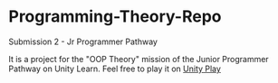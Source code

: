 # Programming-Theory-Repo
Submission 2 - Jr Programmer Pathway

It is a project for the "OOP Theory" mission of the Junior Programmer Pathway on Unity Learn.
Feel free to play it on [Unity Play](https://play.unity.com/mg/other/build-c0m)
